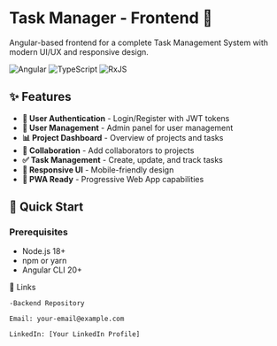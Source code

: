 # Task Manager - Frontend 🎯

Angular-based frontend for a complete Task Management System with modern UI/UX and responsive design.

![Angular](https://img.shields.io/badge/Angular-20-DD0031?style=for-the-badge&logo=angular&logoColor=white)
![TypeScript](https://img.shields.io/badge/TypeScript-5.3-3178C6?style=for-the-badge&logo=typescript&logoColor=white)
![RxJS](https://img.shields.io/badge/RxJS-7.8-B7178C?style=for-the-badge&logo=reactivex&logoColor=white)

## ✨ Features

- **🔐 User Authentication** - Login/Register with JWT tokens
- **👥 User Management** - Admin panel for user management
- **📊 Project Dashboard** - Overview of projects and tasks
- **🤝 Collaboration** - Add collaborators to projects
- **✅ Task Management** - Create, update, and track tasks
- **🎨 Responsive UI** - Mobile-friendly design
- **📱 PWA Ready** - Progressive Web App capabilities

## 🚀 Quick Start

### Prerequisites
- Node.js 18+ 
- npm or yarn
- Angular CLI 20+

🔗 Links

    -Backend Repository

    Email: your-email@example.com

    LinkedIn: [Your LinkedIn Profile]

